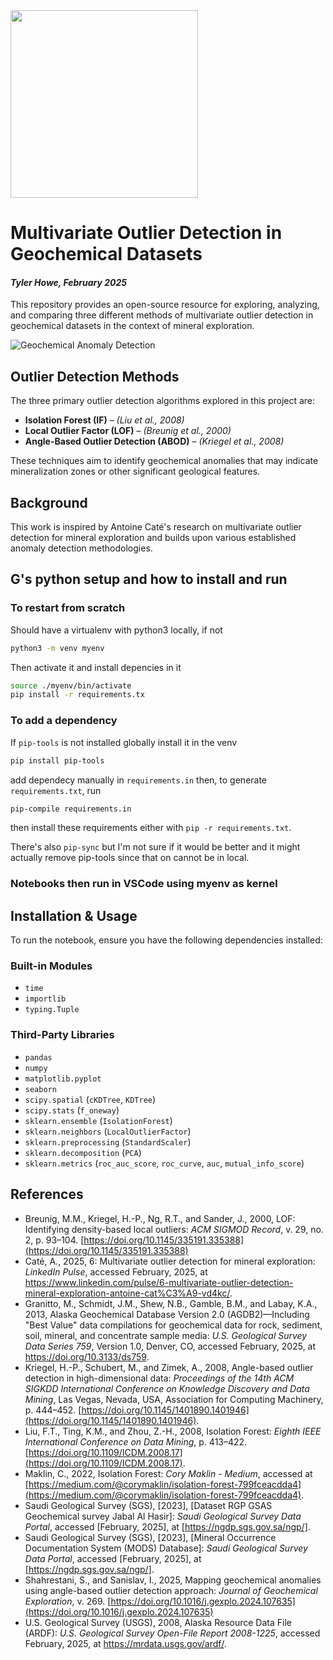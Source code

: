 <a href="https://www.minersai.com/">
  <img src="images/logo.svg" width="300">
</a>

# **Multivariate Outlier Detection in Geochemical Datasets**

#### _Tyler Howe, February 2025_

This repository provides an open-source resource for exploring, analyzing, and comparing three different methods of multivariate outlier detection in geochemical datasets in the context of mineral exploration.

![Geochemical Anomaly Detection](images/AK_IF_anom.png)

## **Outlier Detection Methods**

The three primary outlier detection algorithms explored in this project are:

- **Isolation Forest (IF)** – _(Liu et al., 2008)_
- **Local Outlier Factor (LOF)** – _(Breunig et al., 2000)_
- **Angle-Based Outlier Detection (ABOD)** – _(Kriegel et al., 2008)_

These techniques aim to identify geochemical anomalies that may indicate mineralization zones or other significant geological features.

## **Background**

This work is inspired by Antoine Caté's research on multivariate outlier detection for mineral exploration and builds upon various established anomaly detection methodologies.

## G's python setup and how to install and run

### To restart from scratch

Should have a virtualenv with python3 locally, if not

```sh
python3 -m venv myenv
```

Then activate it and install depencies in it

```sh
source ./myenv/bin/activate
pip install -r requirements.tx
```

### To add a dependency

If `pip-tools` is not installed globally install it in the venv

```sh
pip install pip-tools
```

add dependecy manually in `requirements.in` then, to generate `requirements.txt`, run

```sh
pip-compile requirements.in
```

then install these requirements either with `pip -r requirements.txt`.

There's also `pip-sync` but I'm not sure if it would be better and it might actually remove pip-tools since that on cannot be in local.

### Notebooks then run in VSCode using myenv as kernel

## **Installation & Usage**

To run the notebook, ensure you have the following dependencies installed:

### **Built-in Modules**

- `time`
- `importlib`
- `typing.Tuple`

### **Third-Party Libraries**

- `pandas`
- `numpy`
- `matplotlib.pyplot`
- `seaborn`
- `scipy.spatial` (`cKDTree`, `KDTree`)
- `scipy.stats` (`f_oneway`)
- `sklearn.ensemble` (`IsolationForest`)
- `sklearn.neighbors` (`LocalOutlierFactor`)
- `sklearn.preprocessing` (`StandardScaler`)
- `sklearn.decomposition` (`PCA`)
- `sklearn.metrics` (`roc_auc_score`, `roc_curve`, `auc`, `mutual_info_score`)

## **References**

- Breunig, M.M., Kriegel, H.-P., Ng, R.T., and Sander, J., 2000, LOF: Identifying density-based local outliers: _ACM SIGMOD Record_, v. 29, no. 2, p. 93–104. [https://doi.org/10.1145/335191.335388](https://doi.org/10.1145/335191.335388)
- Caté, A., 2025, 6: Multivariate outlier detection for mineral exploration: _LinkedIn Pulse_, accessed February, 2025, at https://www.linkedin.com/pulse/6-multivariate-outlier-detection-mineral-exploration-antoine-cat%C3%A9-vd4kc/.
- Granitto, M., Schmidt, J.M., Shew, N.B., Gamble, B.M., and Labay, K.A., 2013, Alaska Geochemical Database Version 2.0 (AGDB2)—Including "Best Value" data compilations for geochemical data for rock, sediment, soil, mineral, and concentrate sample media: _U.S. Geological Survey Data Series 759_, Version 1.0, Denver, CO, accessed February, 2025, at https://doi.org/10.3133/ds759.
- Kriegel, H.-P., Schubert, M., and Zimek, A., 2008, Angle-based outlier detection in high-dimensional data: _Proceedings of the 14th ACM SIGKDD International Conference on Knowledge Discovery and Data Mining_, Las Vegas, Nevada, USA, Association for Computing Machinery, p. 444–452. [https://doi.org/10.1145/1401890.1401946](https://doi.org/10.1145/1401890.1401946).
- Liu, F.T., Ting, K.M., and Zhou, Z.-H., 2008, Isolation Forest: _Eighth IEEE International Conference on Data Mining_, p. 413–422. [https://doi.org/10.1109/ICDM.2008.17](https://doi.org/10.1109/ICDM.2008.17).
- Maklin, C., 2022, Isolation Forest: _Cory Maklin - Medium_, accessed at [https://medium.com/@corymaklin/isolation-forest-799fceacdda4](https://medium.com/@corymaklin/isolation-forest-799fceacdda4).
- Saudi Geological Survey (SGS), [2023], [Dataset RGP GSAS Geochemical survey Jabal Al Hasir]: _Saudi Geological Survey Data Portal_, accessed [February, 2025], at [https://ngdp.sgs.gov.sa/ngp/].
- Saudi Geological Survey (SGS), [2023], [Mineral Occurrence Documentation System (MODS) Database]: _Saudi Geological Survey Data Portal_, accessed [February, 2025], at [https://ngdp.sgs.gov.sa/ngp/].
- Shahrestani, S., and Sanislav, I., 2025, Mapping geochemical anomalies using angle-based outlier detection approach: _Journal of Geochemical Exploration_, v. 269. [https://doi.org/10.1016/j.gexplo.2024.107635](https://doi.org/10.1016/j.gexplo.2024.107635)
- U.S. Geological Survey (USGS), 2008, Alaska Resource Data File (ARDF): _U.S. Geological Survey Open-File Report 2008-1225_, accessed February, 2025, at https://mrdata.usgs.gov/ardf/.
